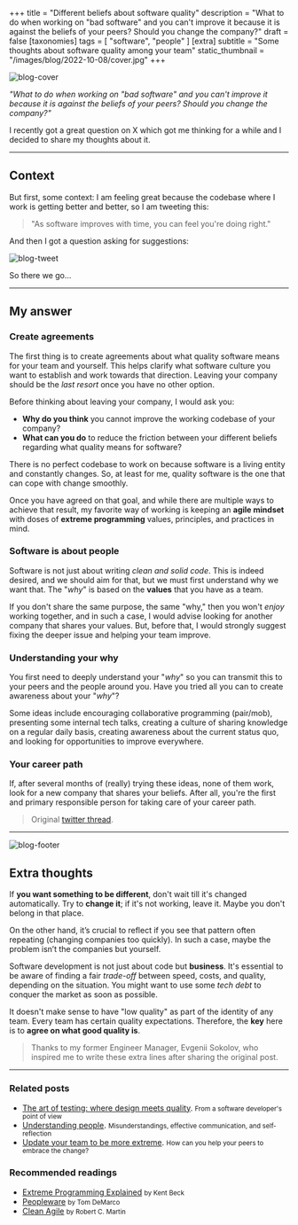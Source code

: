 +++
title = "Different beliefs about software quality"
description = "What to do when working on \"bad software\" and you can't improve it because it is against the beliefs of your peers? Should you change the company?"
draft = false
[taxonomies]
tags = [ "software", "people" ]
[extra]
subtitle = "Some thoughts about software quality among your team"
static_thumbnail = "/images/blog/2022-10-08/cover.jpg"
+++

![blog-cover](/images/blog/2022-10-08/cover.jpg)


_"What to do when working on "bad software" and you can't improve it because it is against the beliefs of your peers? Should you change the company?"_

I recently got a great question on X which got me thinking for a while and I decided to share my thoughts about it.

<!-- more -->

---

## Context

But first, some context: I am feeling great because the codebase where I work is getting better and better, so I am tweeting this:

> "As software improves with time, you can feel you're doing right."

And then I got a question asking for suggestions:

![blog-tweet](/images/blog/2022-10-08/tweet.jpg)

So there we go...

---

## My answer

### Create agreements

The first thing is to create agreements about what quality software means for your team and yourself. This helps clarify
what software culture you want to establish and work towards that direction. Leaving your company should be the *last
resort* once you have no other option.

Before thinking about leaving your company, I would ask you: 
- **Why do you think** you cannot improve the working codebase of your company? 
- **What can you do** to reduce the friction between your different beliefs regarding what quality means for software?

There is no perfect codebase to work on because software is a living entity and constantly changes. So, at least for me,
quality software is the one that can cope with change smoothly.

Once you have agreed on that goal, and while there are multiple ways to achieve that result, my favorite way of working
is keeping an **agile mindset** with doses of **extreme programming** values, principles, and practices in mind.

### Software is about people

Software is not just about writing _clean and solid code_. This is indeed desired, and we should aim for that, but we must
first understand why we want that. The "_why_" is based on the **values** that you have as a team.

If you don't share the same purpose, the same "why," then you won't _enjoy_ working together, and in such a case, I would
advise looking for another company that shares your values. But, before that, I would strongly suggest fixing the deeper
issue and helping your team improve.

### Understanding your why

You first need to deeply understand your "_why_" so you can transmit this to your peers and the people around you. Have
you tried all you can to create awareness about your "_why_"?

Some ideas include encouraging collaborative programming (pair/mob), presenting some internal tech talks, creating a
culture of sharing knowledge on a regular daily basis, creating awareness about the current status quo, and looking for
opportunities to improve everywhere.

### Your career path

If, after several months of (really) trying these ideas, none of them work, look for a new company that shares your
beliefs. After all, you're the first and primary responsible person for taking care of your career path.

> Original [twitter thread](https://x.com/Chemaclass/status/1578425454562021376).

---

![blog-footer](/images/blog/2022-10-08/footer.jpg)

## Extra thoughts

If **you want something to be different**, don't wait till it's changed automatically. Try to **change it**; if it's not 
working, leave it. Maybe you don't belong in that place.

On the other hand, it’s crucial to reflect if you see that pattern often repeating (changing companies too quickly). In
such a case, maybe the problem isn’t the companies but yourself.

Software development is not just about code but **business**. It's essential to be aware of finding a fair _trade-off_ 
between speed, costs, and quality, depending on the situation. You might want to use some _tech debt_ to conquer the 
market as soon as possible.

It doesn't make sense to have "low quality" as part of the identity of any team. Every team has certain quality 
expectations. Therefore, the **key** here is to **agree on what good quality is**.

> Thanks to my former Engineer Manager, Evgenii Sokolov, who inspired me to write these extra lines after sharing the original post.

---

### Related posts

- [The art of testing: where design meets quality](/blog/the-art-of-testing/). <small>From a software developer's point of view</small>
- [Understanding people](/blog/understanding-people/). <small>Misunderstandings, effective communication, and self-reflection</small>
- [Update your team to be more extreme](/blog/update-your-team-to-be-more-extreme/). <small>How can you help your peers to embrace the change?</small>

### Recommended readings

- [Extreme Programming Explained](/readings/xp-embrace-change/) <small>by Kent Beck</small>
- [Peopleware](/readings/peopleware) <small>by Tom DeMarco</small>
- [Clean Agile](/readings/clean-agile/) <small>by Robert C. Martin</small>
